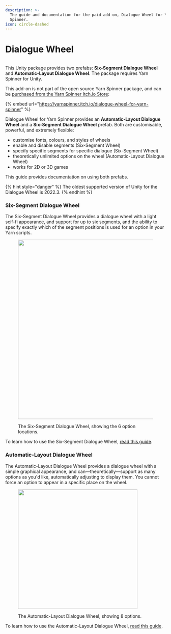 ```yaml
---
description: >-
  The guide and documentation for the paid add-on, Dialogue Wheel for Yarn
  Spinner.
icon: circle-dashed
---
```


# Dialogue Wheel

<figure><img src="../../../.gitbook/assets/Dialogue Wheels - Banner.png" alt=""><figcaption></figcaption></figure>

This Unity package provides two prefabs: **Six-Segment Dialogue Wheel** and **Automatic-Layout Dialogue Wheel**. The package requires Yarn Spinner for Unity.

This add-on is not part of the open source Yarn Spinner package, and can be [purchased from the Yarn Spinner Itch.io Store](https://yarnspinner.itch.io/dialogue-wheel-for-yarn-spinner):

{% embed url="https://yarnspinner.itch.io/dialogue-wheel-for-yarn-spinner" %}

Dialogue Wheel for Yarn Spinner provides an **Automatic-Layout Dialogue Wheel** and a **Six-Segment Dialogue Wheel** prefab. Both are customisable, powerful, and extremely flexible:

* customise fonts, colours, and styles of wheels
* enable and disable segments (Six-Segment Wheel)
* specify specific segments for specific dialogue (Six-Segment Wheel)
* theoretically unlimited options on the wheel (Automatic-Layout Dialogue Wheel)
* works for 2D or 3D games

This guide provides documentation on using both prefabs.

{% hint style="danger" %}
The oldest supported version of Unity for the Dialogue Wheel is 2022.3.
{% endhint %}

### Six-Segment Dialogue Wheel

The Six-Segment Dialogue Wheel provides a dialogue wheel with a light scif-fi appearance, and support for up to six segments, and the ability to specify exactly which of the segment positions is used for an option in your Yarn scripts.

<figure><img src="../../../.gitbook/assets/six-segment-dialogue-wheel-example.png" alt="" width="563"><figcaption><p>The Six-Segment Dialogue Wheel, showing the 6 option locations.</p></figcaption></figure>

To learn how to use the Six-Segment Dialogue Wheel, [read this guide](using-six-segment-wheel.md).

### Automatic-Layout Dialogue Wheel

The Automatic-Layout Dialogue Wheel provides a dialogue wheel with a simple graphical appearance, and can—theoretically—support as many options as you'd like, automatically adjusting to display them. You cannot force an option to appear in a specific place on the wheel.

<figure><img src="../../../.gitbook/assets/automatic-wheel-example.png" alt="" width="375"><figcaption><p>The Automatic-Layout Dialogue Wheel, showing 8 options.</p></figcaption></figure>

To learn how to use the Automatic-Layout Dialogue Wheel, [read this guide](using-auto-layout-wheel.md).

